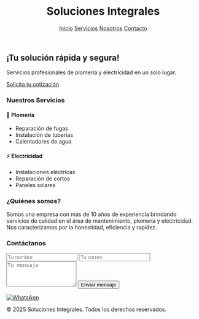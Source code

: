 <!DOCTYPE html>
<html lang="es">
<head>
  <meta charset="UTF-8" />
  <meta name="viewport" content="width=device-width, initial-scale=1.0" />
  <title>Soluciones Integrales | Plomería y Electricidad</title>
  <script src="https://cdn.tailwindcss.com"></script>
</head>
<body class="bg-gray-100 text-gray-800 font-sans">
  <!-- Encabezado -->
  <header class="bg-blue-700 text-white p-6 shadow-md">
    <div class="max-w-7xl mx-auto flex justify-between items-center">
      <h1 class="text-2xl font-bold">Soluciones Integrales</h1>
      <nav class="space-x-4">
        <a href="#inicio" class="hover:underline">Inicio</a>
        <a href="#servicios" class="hover:underline">Servicios</a>
        <a href="#nosotros" class="hover:underline">Nosotros</a>
        <a href="#contacto" class="hover:underline">Contacto</a>
      </nav>
    </div>
  </header>

  <!-- Inicio -->
  <section id="inicio" class="bg-white py-20 text-center">
    <h2 class="text-3xl font-bold mb-4">¡Tu solución rápida y segura!</h2>
    <p class="text-lg">Servicios profesionales de plomería y electricidad en un solo lugar.</p>
    <a href="#contacto" class="mt-6 inline-block bg-blue-600 text-white px-6 py-3 rounded-full shadow hover:bg-blue-800 transition">Solicita tu cotización</a>
  </section>

  <!-- Servicios -->
  <section id="servicios" class="py-16 bg-gray-200">
    <div class="max-w-6xl mx-auto text-center">
      <h3 class="text-2xl font-bold mb-10">Nuestros Servicios</h3>
      <div class="grid md:grid-cols-2 gap-8 text-left">
        <div class="bg-white p-6 rounded shadow">
          <h4 class="font-bold text-lg mb-2">🔧 Plomería</h4>
          <ul class="list-disc list-inside">
            <li>Reparación de fugas</li>
            <li>Instalación de tuberías</li>
            <li>Calentadores de agua</li>
          </ul>
        </div>
        <div class="bg-white p-6 rounded shadow">
          <h4 class="font-bold text-lg mb-2">⚡ Electricidad</h4>
          <ul class="list-disc list-inside">
            <li>Instalaciones eléctricas</li>
            <li>Reparación de cortos</li>
            <li>Paneles solares</li>
          </ul>
        </div>
      </div>
    </div>
  </section>

  <!-- Nosotros -->
  <section id="nosotros" class="bg-white py-16">
    <div class="max-w-4xl mx-auto text-center">
      <h3 class="text-2xl font-bold mb-6">¿Quiénes somos?</h3>
      <p class="text-lg">
        Somos una empresa con más de 10 años de experiencia brindando servicios de calidad en el área de mantenimiento, plomería y electricidad. Nos caracterizamos por la honestidad, eficiencia y rapidez.
      </p>
    </div>
  </section>

  <!-- Contacto -->
  <section id="contacto" class="bg-gray-100 py-16">
    <div class="max-w-3xl mx-auto">
      <h3 class="text-2xl font-bold text-center mb-6">Contáctanos</h3>
      <form class="bg-white shadow-md rounded p-6 space-y-4">
        <input type="text" placeholder="Tu nombre" class="w-full border p-2 rounded" required />
        <input type="email" placeholder="Tu correo" class="w-full border p-2 rounded" required />
        <textarea placeholder="Tu mensaje" class="w-full border p-2 rounded" rows="4" required></textarea>
        <button type="submit" class="w-full bg-blue-700 text-white py-2 rounded hover:bg-blue-900">Enviar mensaje</button>
      </form>
    </div>
  </section>

  <!-- Botón WhatsApp -->
  <a href="https://wa.me/524412036485" target="_blank"
     class="fixed bottom-6 right-6 bg-green-500 p-4 rounded-full shadow-lg hover:bg-green-600 transition">
    <img src="https://img.icons8.com/ios-filled/50/ffffff/whatsapp.png" alt="WhatsApp" class="w-6 h-6" />
  </a>

  <!-- Pie de página -->
  <footer class="bg-blue-700 text-white text-center py-4 mt-10">
    &copy; 2025 Soluciones Integrales. Todos los derechos reservados.
  </footer>
</body>
</html>
